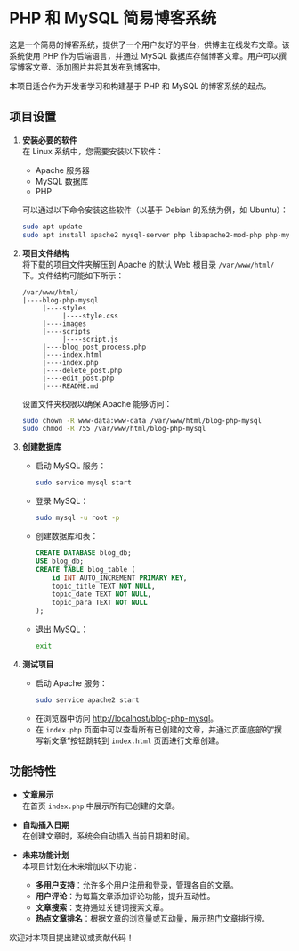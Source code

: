 # PHP 和 MySQL 简易博客系统

这是一个简易的博客系统，提供了一个用户友好的平台，供博主在线发布文章。该系统使用 PHP 作为后端语言，并通过 MySQL 数据库存储博客文章。用户可以撰写博客文章、添加图片并将其发布到博客中。

本项目适合作为开发者学习和构建基于 PHP 和 MySQL 的博客系统的起点。

## 项目设置

1. **安装必要的软件**  
   在 Linux 系统中，您需要安装以下软件：
   - Apache 服务器
   - MySQL 数据库
   - PHP

   可以通过以下命令安装这些软件（以基于 Debian 的系统为例，如 Ubuntu）：
   ```bash
   sudo apt update
   sudo apt install apache2 mysql-server php libapache2-mod-php php-mysql
   ```

2. **项目文件结构**  
   将下载的项目文件夹解压到 Apache 的默认 Web 根目录 `/var/www/html/` 下。文件结构可能如下所示：

   ```
   /var/www/html/
   |----blog-php-mysql
        |----styles
             |----style.css
        |----images
        |----scripts
             |----script.js
        |----blog_post_process.php
        |----index.html
        |----index.php
        |----delete_post.php
        |----edit_post.php
        |----README.md
   ```

   设置文件夹权限以确保 Apache 能够访问：
   ```bash
   sudo chown -R www-data:www-data /var/www/html/blog-php-mysql
   sudo chmod -R 755 /var/www/html/blog-php-mysql
   ```

3. **创建数据库**  
   - 启动 MySQL 服务：
     ```bash
     sudo service mysql start
     ```
   - 登录 MySQL：
     ```bash
     sudo mysql -u root -p
     ```
   - 创建数据库和表：
     ```sql
     CREATE DATABASE blog_db;
     USE blog_db;
     CREATE TABLE blog_table (
         id INT AUTO_INCREMENT PRIMARY KEY,
         topic_title TEXT NOT NULL,
         topic_date TEXT NOT NULL,
         topic_para TEXT NOT NULL
     );
     ```
   - 退出 MySQL：
     ```bash
     exit
     ```

4. **测试项目**  
   - 启动 Apache 服务：
     ```bash
     sudo service apache2 start
     ```
   - 在浏览器中访问 <http://localhost/blog-php-mysql>。
   - 在 `index.php` 页面中可以查看所有已创建的文章，并通过页面底部的“撰写新文章”按钮跳转到 `index.html` 页面进行文章创建。

## 功能特性

- **文章展示**  
  在首页 `index.php` 中展示所有已创建的文章。

- **自动插入日期**  
  在创建文章时，系统会自动插入当前日期和时间。

- **未来功能计划**  
  本项目计划在未来增加以下功能：
  - **多用户支持**：允许多个用户注册和登录，管理各自的文章。
  - **用户评论**：为每篇文章添加评论功能，提升互动性。
  - **文章搜索**：支持通过关键词搜索文章。
  - **热点文章排名**：根据文章的浏览量或互动量，展示热门文章排行榜。

欢迎对本项目提出建议或贡献代码！